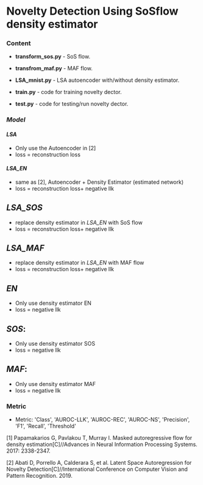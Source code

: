 # Novelty Detection Using SoSflow density estimator


### Content

* **transform_sos.py** -  SoS flow.
* **transfrom_maf.py** - MAF flow.
* **LSA_mnist.py** - LSA autoencoder with/without density estimator.

* **train.py** - code for training novelty dector.
* **test.py** - code for testing/run novelty dector.

### *Model*
#### *LSA*
* Only use the Autoencoder  in [2] 
* loss = reconstruction loss

#### *LSA_EN*
* same as [2], Autoencoder + Density Estimator (estimated network)
* loss = reconstruction loss+ negative llk

## *LSA_SOS*
* replace density estimator in *LSA_EN* with SoS flow
* loss = reconstruction loss+ negative llk

## *LSA_MAF*
* replace density estimator in *LSA_EN* with MAF flow
* loss = reconstruction loss+ negative llk

## *EN*
* Only use density estimator EN
* loss = negative llk

## *SOS*: 
* Only use density estimator SOS
* loss = negative llk

## *MAF*: 
* Only use density estimator MAF
* loss = negative llk


### Metric 
* Metric: 'Class', 'AUROC-LLK', 'AUROC-REC', 'AUROC-NS', 'Precision',
                'F1',
                'Recall',
                'Threshold'


[1] Papamakarios G, Pavlakou T, Murray I. Masked autoregressive flow for density estimation[C]//Advances in Neural Information Processing Systems. 2017: 2338-2347.

[2] Abati D, Porrello A, Calderara S, et al. Latent Space Autoregression for Novelty Detection[C]//International Conference on Computer Vision and Pattern Recognition. 2019. 





